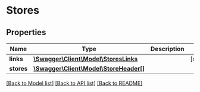# Stores

## Properties
Name | Type | Description | Notes
------------ | ------------- | ------------- | -------------
**links** | [**\Swagger\Client\Model\StoresLinks**](StoresLinks.md) |  | [optional] 
**stores** | [**\Swagger\Client\Model\StoreHeader[]**](StoreHeader.md) |  | 

[[Back to Model list]](../README.md#documentation-for-models) [[Back to API list]](../README.md#documentation-for-api-endpoints) [[Back to README]](../README.md)


